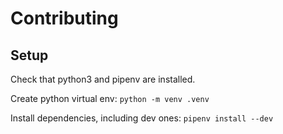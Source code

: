 # Contributing #

## Setup ##

Check that python3 and pipenv are installed.

Create python virtual env:
`python -m venv .venv`

Install dependencies, including dev ones:
`pipenv install --dev`